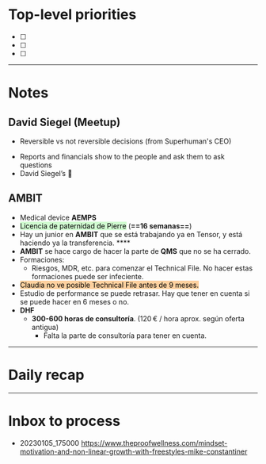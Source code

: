 # Top-level priorities
- [ ] 
- [ ] 
- [ ] 


---
# Notes

## David Siegel (Meetup)
- Reversible vs not reversible decisions (from Superhuman's CEO)
* Reports and financials show to the people and ask them to ask questions 
* David Siegel’s 📕 

## AMBIT
- Medical device **AEMPS**
- <mark style="background: #BBFABBA6;">Licencia de paternidad de Pierre</mark> (**==16 semanas==**)
- Hay un junior en **AMBIT** que se está trabajando ya en Tensor, y está haciendo ya la transferencia. ****
- **AMBIT** se hace cargo de hacer la parte de **QMS** que no se ha cerrado. 
- Formaciones: 
	- Riesgos, MDR, etc. para comenzar el Technical File. No hacer estas formaciones puede ser infeciente. 
- <mark style="background: #FFB86CA6;">Claudia no ve posible Technical File antes de 9 meses. </mark>
- Estudio de performance se puede retrasar. Hay que tener en cuenta si se puede hacer en 6 meses o no. 
- **DHF**
	- **300-600 horas de consultoría**. (120 € / hora aprox. según oferta antigua)
		- Falta la parte de consultoría para tener en cuenta. 



--- 
# Daily recap





--- 
# Inbox to process
- 20230105_175000 https://www.theproofwellness.com/mindset-motivation-and-non-linear-growth-with-freestyles-mike-constantiner
